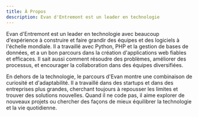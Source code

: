 ```yaml
---
title: À Propos
description: Evan d'Entremont est un leader en technologie 
---
```


Evan d'Entremont est un leader en technologie avec beaucoup d'expérience à construire et faire grandir des équipes et des logiciels à l'échelle mondiale. Il a travaillé avec Python, PHP et la gestion de bases de données, et a un bon parcours dans la création d'applications web fiables et efficaces. Il sait aussi comment résoudre des problèmes, améliorer des processus, et encourager la collaboration dans des équipes diversifiées.

En dehors de la technologie, le parcours d'Evan montre une combinaison de curiosité et d'adaptabilité. Il a travaillé dans des startups et dans des entreprises plus grandes, cherchant toujours à repousser les limites et trouver des solutions nouvelles. Quand il ne code pas, il aime explorer de nouveaux projets ou chercher des façons de mieux équilibrer la technologie et la vie quotidienne.